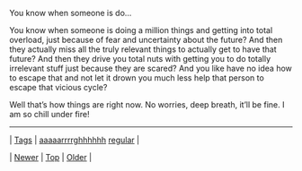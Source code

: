 <!--
title: You know when someone is doing a million things and getting into total overload, just because of fear and uncertainty about the future? And then they actually miss all the truly relevant things to actually get to have that future? And then they drive you total nuts with getting you to do totally irrelevant stuff just because they are scared? And you like have no idea how to escape that and not let it drown you much less help that person to escape that vicious cycle? Well that&rsquo;s how things are right now. No worries, deep breath, it&rsquo;ll be fine. I am so chill under fire!
date: 2020-06-28T15:27:00.294Z
tags: aaaaarrrrghhhhhh, regular
-->


You know when someone is do...

<p>You know when someone is doing a million things and getting into total overload, just because of fear and uncertainty about the future? And then they actually miss all the truly relevant things to actually get to have that future? And then they drive you total nuts with getting you to do totally irrelevant stuff just because they are scared? And you like have no idea how to escape that and not let it drown you much less help that person to escape that vicious cycle?</p>

<p>Well that&rsquo;s how things are right now. No worries, deep breath, it&rsquo;ll be fine. I am so chill under fire!</p>

<!--BOTTOM-POST-NAVIGATION-->
---

| [Tags](tags.md) | [aaaaarrrrghhhhhh](tag-aaaaarrrrghhhhhh.md) [regular](tag-regular.md) |

| [Newer](86488693439.md) | [Top](index.md) | [Older](86500017384.md) |